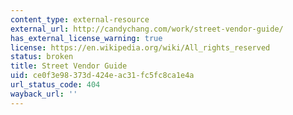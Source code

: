 ```yaml
---
content_type: external-resource
external_url: http://candychang.com/work/street-vendor-guide/
has_external_license_warning: true
license: https://en.wikipedia.org/wiki/All_rights_reserved
status: broken
title: Street Vendor Guide
uid: ce0f3e98-373d-424e-ac31-fc5fc8ca1e4a
url_status_code: 404
wayback_url: ''
---
```


